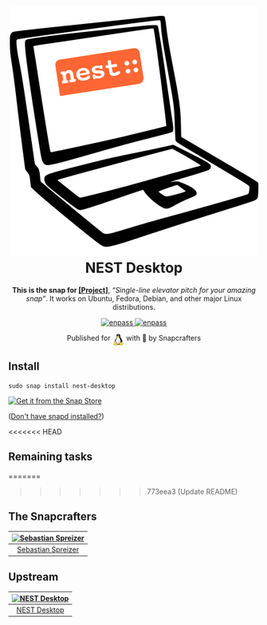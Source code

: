 <h1 align="center">
  <img src="./snap/gui/nest-desktop.png?v=3&s=256" alt="NEST Desktop">
  <br />
  NEST Desktop
</h1>

<p align="center"><b>This is the snap for <a href="[Link]">[Project]</a></b>, <i>“Single-line elevator pitch for your amazing snap”</i>. It works on Ubuntu, Fedora, Debian, and other major Linux
distributions.</p>

<p align="center">
<a href="https://snapcraft.io/nest-desktop">
  <img alt="enpass" src="https://snapcraft.io/nest-desktop/badge.svg" />
</a>
<a href="https://snapcraft.io/nest-desktop">
  <img alt="enpass" src="https://snapcraft.io/nest-desktop/trending.svg?name=0" />
</a>
</p>


<!-- Uncomment and modify this when you have a screenshot
![nest-desktop](screenshot.png?raw=true "nest-desktop")
-->

<p align="center">Published for <img src="https://raw.githubusercontent.com/anythingcodes/slack-emoji-for-techies/gh-pages/emoji/tux.png" align="top" width="24" /> with 💝 by Snapcrafters</p>

## Install

    sudo snap install nest-desktop

[![Get it from the Snap Store](https://snapcraft.io/static/images/badges/en/snap-store-white.svg)](https://snapcraft.io/nest-desktop)

([Don't have snapd installed?](https://snapcraft.io/docs/core/install))

<<<<<<< HEAD
## Remaining tasks
=======
<!-- ## Remaining tasks -->
<!-- Uncomment and modify this when you have a screenshot
![nest-desktop](screenshot.png?raw=true "nest-desktop")
-->
>>>>>>> 773eea3 (Update README)

<!-- Snapcrafters ([join us](https://forum.snapcraft.io/t/snapcrafters-reboot/24625)) are working to land snap install documentation and the [snapcraft.yaml](https://github.com/snapcrafters/fork-and-rename-me/blob/master/snap/snapcraft.yaml) upstream so [Project] can authoritatively publish future releases.

  - [x] Click the green "Use this template" button above to create a new repository based on this template
  - [x] Give the newly created repository a sensible name, like `godzilla` if you're snapping the Godzilla software (*Note: Do not use `snap` in this name.*)
  - [x] Update the description of the repository to `Unofficial snap for [Project]`
  - [x] Update logos and references to `[Project]` and `[my-snap-name]`
  - [x] Create a snap that runs in `devmode`
  - [x] Convert the snap to `strict` confinement, or `classic` confinement if it qualifies
  - [x] Register the snap in the store, **using the preferred upstream name**
  - [ ] Add a screenshot to this `README.md`
  - [x] Add install instructions to this `README.md`
  - [x] Update snap store metadata, icons and screenshots
  - [x] Publish the confined snap in the Snap store beta channel
  - [x] Update the install instructions in this `README.md`
  - [ ] Post a call for testing in the Snapcraft Forum ["Snapcrafters" category](https://forum.snapcraft.io/c/snapcrafters/23) - [link]()
  - [ ] Add the Snapcraft store account (snap-advocacy@canonical.com) as a collaborator to your snap in the [Dashboard](https://dashboard.snapcraft.io) and ask a [Snapcrafters admin](https://github.com/orgs/snapcrafters/people?query=%20role%3Aowner) to accept this request
  - [ ] Fix all important issues found during testing
  - [ ] Make a post in the Snapcraft Forum ["store-requests" category](https://forum.snapcraft.io/c/store-requests/19) asking for a transfer of the snap name from you to Snapcrafters - [link]()
  - [ ] Ask a [Snapcrafters admin](https://github.com/orgs/snapcrafters/people?query=%20role%3Aowner) to fork your repo into github.com/snapcrafters, and configure the repo for automatic publishing into edge on commit
  - [x] Add the provided Snapcraft build badge to this `README.md`
  - [ ] Publish the snap in the Snap store stable channel
  - [x] Update the install instructions in this `README.md`
  - [ ] Post an announcement in the Snapcraft Forum ["Snapcrafters" category](https://forum.snapcraft.io/c/snapcrafters/23) - [link]()
  - [ ] Ask the Snap Advocacy team to celebrate the snap - [link]()
  - [ ] Submit a pull request or patch upstream that adds snap install documentation - [link]()
  - [ ] Ask upstream if they are interested in maintaining the Snap. If they are:
    - [ ] Fork the upstream project, add the snap build files and required assets/launchers to that repo and submit a pull request or patch - [link]()
    - [ ] Add upstream contact information to the `README.md`
    - If upstream accept the PR:
      - [ ] Request upstream create a Snap store account
      - [ ] Add upstream account as a collaborator on the snap
      - [ ] Contact the Snap Advocacy team to request the snap be transferred to upstream

If you have any questions, [post in the Snapcraft forum](https://forum.snapcraft.io). -->


## The Snapcrafters

| [![Sebastian Spreizer](https://avatars.githubusercontent.com/u/620984?s=64)](https://github.com/babsey/) |
| :---: |
| [Sebastian Spreizer](https://github.com/babsey/) |


## Upstream

| [![NEST Desktop](https://avatars.githubusercontent.com/u/45875559?s=64)](https://github.com/nest-desktop) |
| :---: |
| [NEST Desktop](https://github.com/nest-desktop) |


